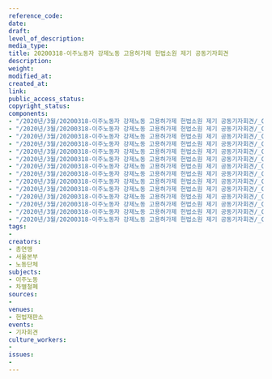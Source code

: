 ```yaml
---
reference_code: 
date: 
draft: 
level_of_description: 
media_type: 
title: 20200318-이주노동자 강제노동 고용허가제 헌법소원 제기 공동기자회견
description: 
weight: 
modified_at: 
created_at: 
link: 
public_access_status: 
copyright_status: 
components:
- "/2020년/3월/20200318-이주노동자 강제노동 고용허가제 헌법소원 제기 공동기자회견/_CTU5046.jpg"
- "/2020년/3월/20200318-이주노동자 강제노동 고용허가제 헌법소원 제기 공동기자회견/_CTU4952.jpg"
- "/2020년/3월/20200318-이주노동자 강제노동 고용허가제 헌법소원 제기 공동기자회견/_CTU4955.jpg"
- "/2020년/3월/20200318-이주노동자 강제노동 고용허가제 헌법소원 제기 공동기자회견/_CTU5068.jpg"
- "/2020년/3월/20200318-이주노동자 강제노동 고용허가제 헌법소원 제기 공동기자회견/_CTU5102.jpg"
- "/2020년/3월/20200318-이주노동자 강제노동 고용허가제 헌법소원 제기 공동기자회견/_CTU4994.jpg"
- "/2020년/3월/20200318-이주노동자 강제노동 고용허가제 헌법소원 제기 공동기자회견/_CTU5058.jpg"
- "/2020년/3월/20200318-이주노동자 강제노동 고용허가제 헌법소원 제기 공동기자회견/_CTU5086.jpg"
- "/2020년/3월/20200318-이주노동자 강제노동 고용허가제 헌법소원 제기 공동기자회견/_CTU5036.jpg"
- "/2020년/3월/20200318-이주노동자 강제노동 고용허가제 헌법소원 제기 공동기자회견/_CTU5028.jpg"
- "/2020년/3월/20200318-이주노동자 강제노동 고용허가제 헌법소원 제기 공동기자회견/_CTU5005.jpg"
- "/2020년/3월/20200318-이주노동자 강제노동 고용허가제 헌법소원 제기 공동기자회견/_CTU5024.jpg"
- "/2020년/3월/20200318-이주노동자 강제노동 고용허가제 헌법소원 제기 공동기자회견/_CTU5020.jpg"
- "/2020년/3월/20200318-이주노동자 강제노동 고용허가제 헌법소원 제기 공동기자회견/_CTU5105.jpg"
tags:
- 
creators:
- 총연맹
- 서울본부
- 노동단체
subjects:
- 이주노동
- 차별철폐
sources:
- 
venues:
- 헌법재판소
events:
- 기자회견
culture_workers:
- 
issues:
- 
---
```

